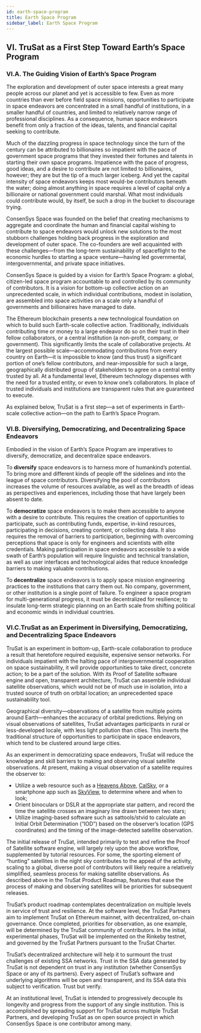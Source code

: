 ```yaml
---
id: earth-space-program
title: Earth Space Program
sidebar_label: Earth Space Program
---
```


## VI. TruSat as a First Step Toward Earth’s Space Program

### VI.A. The Guiding Vision of Earth’s Space Program

The exploration and development of outer space interests a great many people across our planet and yet is accessible to few. Even as more countries than ever before field space missions, opportunities to participate in space endeavors are concentrated in a small handful of institutions, in a smaller handful of countries, and limited to relatively narrow range of professional disciplines. As a consequence, human space endeavors benefit from only a fraction of the ideas, talents, and financial capital seeking to contribute.

Much of the dazzling progress in space technology since the turn of the century can be attributed to billionaires so impatient with the pace of government space programs that they invested their fortunes and talents in starting their own space programs. Impatience with the pace of progress, good ideas, and a desire to contribute are not limited to billionaires, however; they are but the tip of a much larger iceberg. And yet the capital intensity of space endeavors keeps most would-be contributors beneath the water; doing almost anything in space requires a level of capital only a billionaire or national government could marshal. What most individuals could contribute would, by itself, be such a drop in the bucket to discourage trying.

ConsenSys Space was founded on the belief that creating mechanisms to aggregate and coordinate the human and financial capital wishing to contribute to space endeavors would unlock new solutions to the most stubborn challenges holding back progress in the exploration and development of outer space. The co-founders are well acquainted with these challenges—from the long-term sustainability of spaceflight to the economic hurdles to starting a space venture—having led governmental, intergovernmental, and private space initiatives.

ConsenSys Space is guided by a vision for Earth’s Space Program: a global, citizen-led space program accountable to and controlled by its community of contributors. It is a vision for bottom-up collective action on an unprecedented scale, in which individual contributions, modest in isolation, are assembled into space activities on a scale only a handful of governments and billionaires have managed to date.

The Ethereum blockchain presents a new technological foundation on which to build such Earth-scale collective action. Traditionally, individuals contributing time or money to a large endeavor do so on their trust in their fellow collaborators, or a central institution (a non-profit, company, or government). This significantly limits the scale of collaborative projects. At the largest possible scale—accommodating contributions from every country on Earth—it is impossible to know (and thus trust) a significant portion of one’s fellow contributors, and near-impossible for such a large, geographically distributed group of stakeholders to agree on a central entity trusted by all. At a fundamental level, Ethereum technology dispenses with the need for a trusted entity, or even to know one’s collaborators. In place of trusted individuals and institutions are transparent rules that are guaranteed to execute.

As explained below, TruSat is a first step—a set of experiments in Earth-scale collective action—on the path to Earth’s Space Program.

### VI.B. Diversifying, Democratizing, and Decentralizing Space Endeavors

Embodied in the vision of Earth’s Space Program are imperatives to diversify, democratize, and decentralize space endeavors.

To **diversify** space endeavors is to harness more of humankind’s potential. To bring more and different kinds of people off the sidelines and into the league of space contributors. Diversifying the pool of contributors increases the volume of resources available, as well as the breadth of ideas as perspectives and experiences, including those that have largely been absent to date.

To **democratize** space endeavors is to make them accessible to anyone with a desire to contribute. This requires the creation of opportunities to participate, such as contributing funds, expertise, in-kind resources, participating in decisions, creating content, or collecting data. It also requires the removal of barriers to participation, beginning with overcoming perceptions that space is only for engineers and scientists with elite credentials. Making participation in space endeavors accessible to a wide swath of Earth’s population will require linguistic and technical translation, as well as user interfaces and technological aides that reduce knowledge barriers to making valuable contributions.

To **decentralize** space endeavors is to apply space mission engineering practices to the institutions that carry them out. No company, government, or other institution is a single point of failure. To engineer a space program for multi-generational progress, it must be decentralized for resilience; to insulate long-term strategic planning on an Earth scale from shifting political and economic winds in individual countries.

### VI.C.TruSat as an Experiment in Diversifying, Democratizing, and Decentralizing Space Endeavors

TruSat is an experiment in bottom-up, Earth-scale collaboration to produce a result that heretofore required exquisite, expensive sensor networks. For individuals impatient with the halting pace of intergovernmental cooperation on space sustainability, it will provide opportunities to take direct, concrete action; to be a part of the solution. With its Proof of Satellite software engine and open, transparent architecture, TruSat can assemble individual satellite observations, which would not be of much use in isolation, into a trusted source of truth on orbital location; an unprecedented space sustainability tool.

Geographical diversity—observations of a satellite from multiple points around Earth—enhances the accuracy of orbital predictions. Relying on visual observations of satellites, TruSat advantages participants in rural or less-developed locale, with less light pollution than cities. This inverts the traditional structure of opportunities to participate in space endeavors, which tend to be clustered around large cities.

As an experiment in democratizing space endeavors, TruSat will reduce the knowledge and skill barriers to making and observing visual satellite observations. At present, making a visual observation of a satellite requires the observer to:

- Utilize a web resource such as a [Heavens Above](https://www.heavens-above.com/), [CalSky](https://calsky.com/), or a smartphone app such as [SkyView](https://www.terminaleleven.com/satellites/iphone/), to determine where and when to look;
- Orient binoculars or DSLR at the appropriate star pattern, and record the time the satellite crosses an imaginary line drawn between two stars;
- Utilize imaging-based software such as sattools/stvid to calculate an Initial Orbit Determination (“IOD”) based on the observer’s location (GPS coordinates) and the timing of the image-detected satellite observation.

The initial release of TruSat, intended primarily to test and refine the Proof of Satellite software engine, will largely rely upon the above workflow, supplemented by tutorial resources. For some, the sporting element of “hunting” satellites in the night sky contributes to the appeal of the activity, scaling to a global, diverse pool of contributors will likely require a relatively simplified, seamless process for making satellite observations. As described above in the TruSat Product Roadmap, features that ease the process of making and observing satellites will be priorities for subsequent releases.

TruSat’s product roadmap contemplates decentralization on multiple levels in service of trust and resilience. At the software level, the TruSat Partners aim to implement TruSat on Ethereum mainnet, with decentralized, on-chain governance. Once completed, priorities for observation, as one example, will be determined by the TruSat community of contributors. In the initial, experimental phases, TruSat will be implemented on the Rinkeby testnet, and governed by the TruSat Partners pursuant to the TruSat Charter.

TruSat’s decentralized architecture will help it to surmount the trust challenges of existing SSA networks. Trust in the SSA data generated by TruSat is not dependent on trust in any institution (whether ConsenSys Space or any of its partners). Every aspect of TruSat’s software and underlying algorithms will be open and transparent, and its SSA data this subject to verification. Trust but verify.

At an institutional level, TruSat is intended to progressively decouple its longevity and progress from the support of any single institution. This is accomplished by spreading support for TruSat across multiple TruSat Partners, and developing TruSat as on open source project in which ConsenSys Space is one contributor among many.
